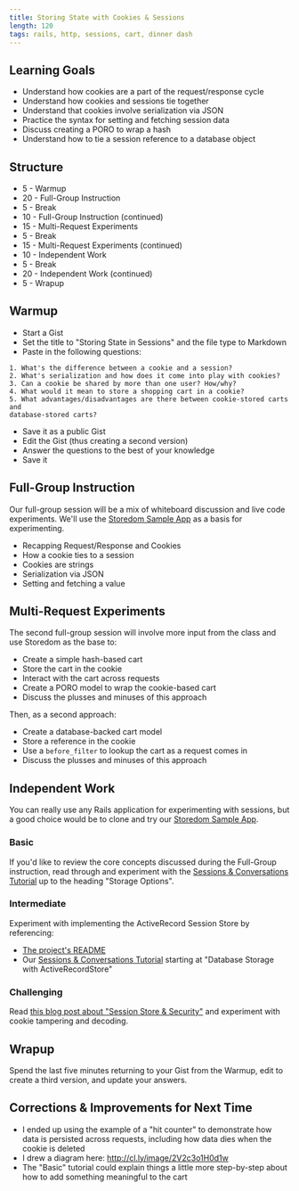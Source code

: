 ```yaml
---
title: Storing State with Cookies & Sessions
length: 120
tags: rails, http, sessions, cart, dinner dash
---
```


## Learning Goals

* Understand how cookies are a part of the request/response cycle
* Understand how cookies and sessions tie together
* Understand that cookies involve serialization via JSON
* Practice the syntax for setting and fetching session data
* Discuss creating a PORO to wrap a hash
* Understand how to tie a session reference to a database object

## Structure

* 5 - Warmup
* 20 - Full-Group Instruction
* 5 - Break
* 10 - Full-Group Instruction (continued)
* 15 - Multi-Request Experiments
* 5 - Break
* 15 - Multi-Request Experiments (continued)
* 10 - Independent Work
* 5 - Break
* 20 - Independent Work (continued)
* 5 - Wrapup

## Warmup

* Start a Gist
* Set the title to "Storing State in Sessions" and the file type to Markdown
* Paste in the following questions:

```
1. What's the difference between a cookie and a session?
2. What's serialization and how does it come into play with cookies?
3. Can a cookie be shared by more than one user? How/why?
4. What would it mean to store a shopping cart in a cookie?
5. What advantages/disadvantages are there between cookie-stored carts and
database-stored carts?
```

* Save it as a public Gist
* Edit the Gist (thus creating a second version)
* Answer the questions to the best of your knowledge
* Save it

## Full-Group Instruction

Our full-group session will be a mix of whiteboard discussion and live code
experiments. We'll use the
[Storedom Sample App](https://github.com/turingschool-examples/storedom)
as a basis for experimenting.

* Recapping Request/Response and Cookies
* How a cookie ties to a session
* Cookies are strings
* Serialization via JSON
* Setting and fetching a value

## Multi-Request Experiments

The second full-group session will involve more input from the class and use
Storedom as the base to:

* Create a simple hash-based cart
* Store the cart in the cookie
* Interact with the cart across requests
* Create a PORO model to wrap the cookie-based cart
* Discuss the plusses and minuses of this approach

Then, as a second approach:

* Create a database-backed cart model
* Store a reference in the cookie
* Use a `before_filter` to lookup the cart as a request comes in
* Discuss the plusses and minuses of this approach

## Independent Work

You can really use any Rails application for experimenting with sessions,
but a good choice would be to clone and try our
[Storedom Sample App](https://github.com/turingschool-examples/storedom).

### Basic

If you'd like to review the core concepts discussed during the Full-Group
instruction, read through and experiment with the
[Sessions & Conversations Tutorial](http://tutorials.jumpstartlab.com/topics/controllers/sessions_and_conversations.html)
up to the heading "Storage Options".

### Intermediate

Experiment with implementing the ActiveRecord Session Store by referencing:

* [The project's README](https://github.com/turingschool-examples/storedom)
* Our [Sessions & Conversations Tutorial](http://tutorials.jumpstartlab.com/topics/controllers/sessions_and_conversations.html)
starting at "Database Storage with ActiveRecordStore"

### Challenging

Read [this blog post about "Session Store & Security"](http://dev.housetrip.com/2014/01/14/session-store-and-security/)
and experiment with cookie tampering and decoding.

## Wrapup

Spend the last five minutes returning to your Gist from the Warmup, edit
to create a third version, and update your answers.

## Corrections & Improvements for Next Time

* I ended up using the example of a "hit counter" to demonstrate how data is
persisted across requests, including how data dies when the cookie is deleted
* I drew a diagram here: http://cl.ly/image/2V2c3o1H0d1w
* The "Basic" tutorial could explain things a little more step-by-step about how to add something meaningful to the cart
